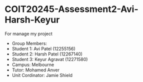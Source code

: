 # COIT20245-Assessment2-Avi-Harsh-Keyur
For manage my project

- Group Members:
- Student 1: Avi Patel (12255156)
- Student 2: Harsh Patel (12267140)
- Student 3: Keyur Agravat (12271580)
- Campus: Melbourne
- Tutor: Mohamed Anver
- Unit Cordinator: Jamie Shield
